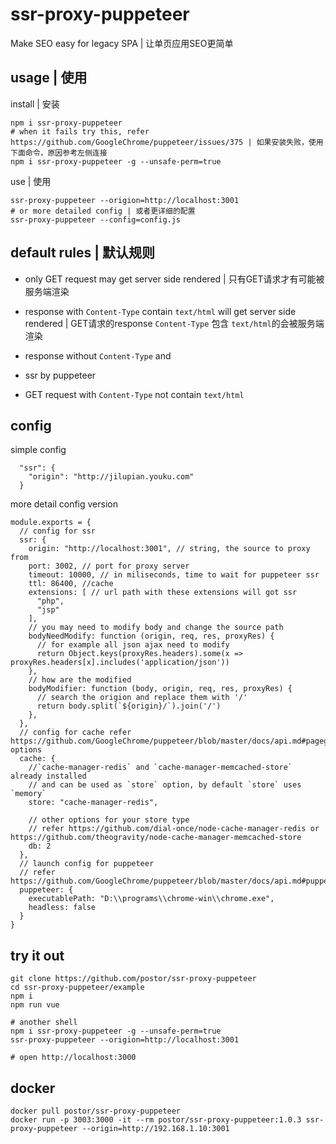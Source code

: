 # ssr-proxy-puppeteer

Make SEO easy for legacy SPA | 让单页应用SEO更简单

## usage | 使用


install | 安装

```
npm i ssr-proxy-puppeteer
# when it fails try this, refer https://github.com/GoogleChrome/puppeteer/issues/375 | 如果安装失败，使用下面命令，原因参考左侧连接
npm i ssr-proxy-puppeteer -g --unsafe-perm=true
```

use | 使用

```
ssr-proxy-puppeteer --origion=http://localhost:3001
# or more detailed config | 或者更详细的配置
ssr-proxy-puppeteer --config=config.js
```

## default rules | 默认规则

- only GET request may get server side rendered | 只有GET请求才有可能被服务端渲染
- response with `Content-Type` contain `text/html` will get server side rendered | GET请求的response `Content-Type` 包含 `text/html`的会被服务端渲染
- response without `Content-Type` and 

- ssr by puppeteer 

- GET request with `Content-Type` not contain `text/html` 


## config

simple config

```
  "ssr": {
    "origin": "http://jilupian.youku.com"
  }
```

more detail config version

```
module.exports = {
  // config for ssr
  ssr: {
    origin: "http://localhost:3001", // string, the source to proxy from
    port: 3002, // port for proxy server
    timeout: 10000, // in miliseconds, time to wait for puppeteer ssr
    ttl: 86400, //cache
    extensions: [ // url path with these extensions will got ssr
      "php",
      "jsp"
    ],
    // you may need to modify body and change the source path
    bodyNeedModify: function (origin, req, res, proxyRes) {
      // for example all json ajax need to modify
      return Object.keys(proxyRes.headers).some(x => proxyRes.headers[x].includes('application/json'))
    },
    // how are the modified
    bodyModifier: function (body, origin, req, res, proxyRes) {
      // search the origion and replace them with '/'
      return body.split(`${origin}/`).join('/')      
    },
  },
  // config for cache refer https://github.com/GoogleChrome/puppeteer/blob/master/docs/api.md#pagegotourl-options
  cache: {
    //`cache-manager-redis` and `cache-manager-memcached-store` already installed 
    // and can be used as `store` option, by default `store` uses `memory`
    store: "cache-manager-redis",

    // other options for your store type
    // refer https://github.com/dial-once/node-cache-manager-redis or https://github.com/theogravity/node-cache-manager-memcached-store
    db: 2
  },
  // launch config for puppeteer
  // refer https://github.com/GoogleChrome/puppeteer/blob/master/docs/api.md#puppeteerlaunchoptions
  puppeteer: {
    executablePath: "D:\\programs\\chrome-win\\chrome.exe",
    headless: false
  }
}
```

## try it out

```
git clone https://github.com/postor/ssr-proxy-puppeteer
cd ssr-proxy-puppeteer/example
npm i
npm run vue

# another shell
npm i ssr-proxy-puppeteer -g --unsafe-perm=true
ssr-proxy-puppeteer --origion=http://localhost:3001

# open http://localhost:3000
```

## docker

```
docker pull postor/ssr-proxy-puppeteer
docker run -p 3003:3000 -it --rm postor/ssr-proxy-puppeteer:1.0.3 ssr-proxy-puppeteer --origin=http://192.168.1.10:3001
```